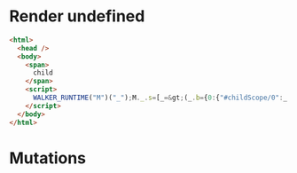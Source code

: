 # Render undefined
```html
<html>
  <head />
  <body>
    <span>
      child
    </span>
    <script>
      WALKER_RUNTIME("M")("_");M._.s=[_=&gt;(_.b={0:{"#childScope/0":_.a={}},1:_.a})];M._.d=1
    </script>
  </body>
</html>
```

# Mutations
```

```